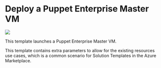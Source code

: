 # Deploy a Puppet Enterprise Master VM

<a href="https://portal.azure.com/#create/Microsoft.Template/uri/https%3A%2F%2Fraw.githubusercontent.com%2Fpuppetlabs%2Fazure-image%2Fmaster%2FmainTemplate.json" target="_blank"><img src="http://azuredeploy.net/deploybutton.png"/></a>


This template launches a Puppet Enterprise Master VM.

This template contains extra parameters to allow for the existing resources use cases, which is a common scenario for Solution Templates in the Azure Marketplace.
